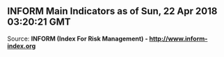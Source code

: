 ## INFORM Main Indicators as of Sun, 22 Apr 2018 03:20:21 GMT

Source: **INFORM (Index For Risk Management) - http://www.inform-index.org**